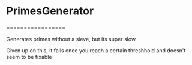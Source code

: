 # PrimesGenerator
=================

Generates primes without a sieve, but its super slow

Given up on this, it fails once you reach a certain threshhold and doesn't seem to be fixable
